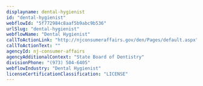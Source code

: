 ```yaml
---
displayname: dental-hygienist
id: "dental-hygienist"
webflowId: "5f772984c8aaf5b9abc9b536"
urlSlug: "dental-hygienist"
webflowName: "Dental Hygienist"
callToActionLink: "http://njconsumeraffairs.gov/den/Pages/default.aspx"
callToActionText: ""
agencyId: nj-consumer-affairs
agencyAdditionalContext: "State Board of Dentistry"
divisionPhone: "(973) 504-6405"
webflowIndustry: "Dental Hygienist"
licenseCertificationClassification: "LICENSE"
---
```

